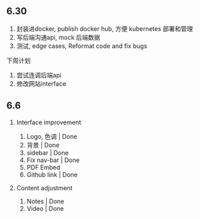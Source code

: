 
## 6.30

1. 封装进docker, publish docker hub, 方便 kubernetes 部署和管理
2. 写后端沟通api, mock 后端数据
3. 测试, edge cases, Reformat code and fix bugs


下周计划

1. 尝试连调后端api
2. 修改网站interface

## 6.6

1. Interface improvement
    1. Logo, 色调 | Done
    2. 背景 | Done
    3. sidebar | Done 
    4. Fix nav-bar | Done  
    5. PDF Embed
    6. Github link | Done 

2. Content adjustment
   1. Notes | Done
   2. Video | Done